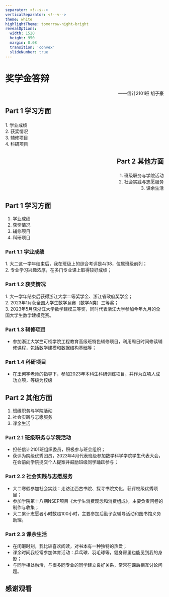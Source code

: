 ```yaml
---
separator: <!--s-->
verticalSeparator: <!--v-->
theme: white
highlightTheme: tomorrow-night-bright
revealOptions:
  width: 1520
  height: 950
  margin: 0.08
  transition: 'convex'
  slideNumber: true
---
```


# 奖学金答辩

<p align = "right">——信计2101班	胡子豪</p>

<!--s-->

## <p align = "left">Part	1	学习方面</p>
<p align = "left">
1. 学业成绩<br>
2. 获奖情况<br>
3. 辅修项目<br>
4. 科研项目<br>
</p>

## <p align = "right">Part	2	其他方面</p>

<p align = "right">
1. 班级职务与学院活动<br>
2. 社会实践与志愿服务<br>
3. 课余生活<br>
</p>
<!--s-->

## Part	1	学习方面

1. 学业成绩
2. 获奖情况
3. 辅修项目
4. 科研项目

<!--s-->

### <p align = "left">Part 1.1 学业成绩</p>

<p align = "left">
1. 大二这一学年结束后，我在班级上的综合考评是4/38，位属班级前列；<br>
2. 专业学习兴趣浓厚，在多门专业课上取得较好成绩；<br>
</p>

### <p align = "left">Part 1.2 获奖情况</p>

<p align = "left">
1. 大一学年结束后获得浙江大学二等奖学金、浙江省政府奖学金；<br>
2.  2023年1月获全国大学生数学竞赛（数学A类）三等奖；<br>
3. 2023年5月获浙江大学数学建模三等奖，同时代表浙江大学参加今年九月的全国大学生数学建模竞赛。<br>
</p>
<!--v-->

### <p align = "left">Part 1.3 辅修项目</p>

- 参加浙江大学竺可桢学院工程教育高级班特色辅修项目，利用周日时间修读辅修课程，包括数学建模和数据结构基础等；

### <p align = "left">Part 1.4 科研项目</p>

- 在王何宇老师的指导下，参加2023年本科生科研训练项目，并作为立项人成功立项，等级为校级

<!--s-->

## Part 2 其他方面

1. 班级职务与学院活动
2. 社会实践与志愿服务
3. 课余生活

<!--s-->

### <p align = "left">Part 2.1 班级职务与学院活动</p>

- 担任信计2101班组织委员，积极参与班会组织；
- 获评为院级优秀团员，2023年4月代表班级参加数学科学学院学生代表大会，在会前向学院提交个人提案并鼓励班级同学踊跃参与；

### <p align = "left">Part 2.2 社会实践与志愿服务</p>

- 大二寒假参加社会实践：走访江西古书院、探寻书院文化，获评校级优秀项目；
- 参加学院第十八期NSEP项目《大学生消费观念和消费组成》，主要负责问卷的制作与收集；
- 大二累计志愿者小时数超100小时，主要参加后勤子女辅导活动和图书馆义务助理。

<!--v-->

### <p align = "left">Part 2.3 课余生活</p>

- 在闲暇时刻，我比较喜欢阅读，对书本有一种独特的热爱；
- 课余时间我经常参加体育活动：乒乓球、羽毛球等，健身房里也能见到我的身影；
- 与同学相处融洽，与很多同专业的同学建立良好关系，常常在课后相互讨论问题。


<!--s-->

## 感谢观看